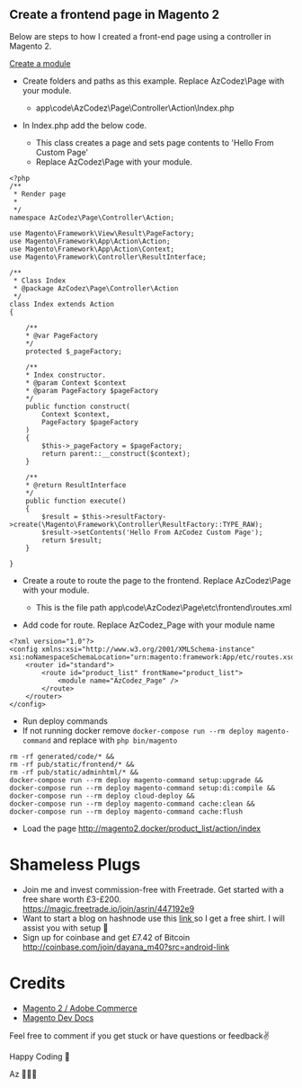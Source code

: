 ## Create a frontend page in Magento 2

Below are steps to how I created a front-end page using a controller in Magento 2. 

[Create a module](https://blog.azcodez.com/magento-2-create-a-module-in-magento-2)

- Create folders and paths as this example. Replace AzCodez\Page with your module.
   - app\code\AzCodez\Page\Controller\Action\Index.php

- In Index.php add the below code.
   -  This class creates a page and sets page contents to 'Hello From Custom Page'
   -  Replace AzCodez\Page with your module.

```
<?php
/**
 * Render page
 * 
 */
namespace AzCodez\Page\Controller\Action;

use Magento\Framework\View\Result\PageFactory;
use Magento\Framework\App\Action\Action;
use Magento\Framework\App\Action\Context;
use Magento\Framework\Controller\ResultInterface;

/**
 * Class Index
 * @package AzCodez\Page\Controller\Action
 */
class Index extends Action
{

 	/**
 	* @var PageFactory
 	*/
 	protected $_pageFactory;

 	/**
 	* Index constructor.
 	* @param Context $context
 	* @param PageFactory $pageFactory
 	*/
 	public function construct(
        Context $context,
        PageFactory $pageFactory
    )
    {
        $this->_pageFactory = $pageFactory;
        return parent::__construct($context);
 	}

 	/**
 	* @return ResultInterface
 	*/
 	public function execute()
 	{
        $result = $this->resultFactory->create(\Magento\Framework\Controller\ResultFactory::TYPE_RAW);
        $result->setContents('Hello From AzCodez Custom Page');
        return $result;
 	}

}

```

- Create a route to route the page to the frontend.  Replace AzCodez\Page with your module.
   - This is the file path app\code\AzCodez\Page\etc\frontend\routes.xml

- Add code for route. Replace AzCodez_Page with your module name
```
<?xml version="1.0"?>
<config xmlns:xsi="http://www.w3.org/2001/XMLSchema-instance" xsi:noNamespaceSchemaLocation="urn:magento:framework:App/etc/routes.xsd">
    <router id="standard">
        <route id="product_list" frontName="product_list">
            <module name="AzCodez_Page" />
        </route>
    </router>
</config>
```

- Run deploy commands 
- If not running docker remove `docker-compose run --rm deploy magento-command` and replace with `php bin/magento`
```
rm -rf generated/code/* && 
rm -rf pub/static/frontend/* && 
rm -rf pub/static/adminhtml/* && 
docker-compose run --rm deploy magento-command setup:upgrade && 
docker-compose run --rm deploy magento-command setup:di:compile && 
docker-compose run --rm deploy cloud-deploy && 
docker-compose run --rm deploy magento-command cache:clean && 
docker-compose run --rm deploy magento-command cache:flush
```

- Load the page 
http://magento2.docker/product_list/action/index

# Shameless Plugs
- Join me and invest commission-free with Freetrade. Get started with a free share worth £3-£200. https://magic.freetrade.io/join/asrin/447192e9
- Want to start a blog on hashnode use this [link ](https://hashnode.com/@azcodez/joinme) so I get a free shirt. I will assist you with setup 🙂
- Sign up for coinbase and get £7.42 of Bitcoin http://coinbase.com/join/dayana_m40?src=android-link

# Credits 
- [Magento 2 / Adobe Commerce](https://business.adobe.com/products/magento/magento-commerce.html)
- [Magento Dev Docs](https://devdocs.magento.com/)

Feel free to comment if you get stuck or have questions or feedback✌️

Happy Coding 🙂

Az 👨🏾‍💻
